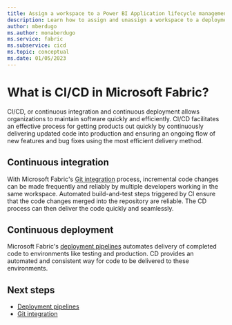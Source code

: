 ```yaml
---
title: Assign a workspace to a Power BI Application lifecycle management (ALM) deployment pipeline 
description: Learn how to assign and unassign a workspace to a deployment pipeline, the Power BI Application lifecycle management (ALM) tool.
author: mberdugo
ms.author: monaberdugo
ms.service: fabric
ms.subservice: cicd
ms.topic: conceptual
ms.date: 01/05/2023
---
```


# What is CI/CD in Microsoft Fabric?

CI/CD, or continuous integration and continuous deployment allows organizations to maintain software quickly and efficiently. CI/CD facilitates an effective process for getting products out quickly by continuously delivering updated code into production and ensuring an ongoing flow of new features and bug fixes using the most efficient delivery method.

## Continuous integration

With Microsoft Fabric's [Git integration](./git-integration/git-integration-overview.md) process, incremental code changes can be made frequently and reliably by multiple developers working in the same workspace. Automated build-and-test steps triggered by CI ensure that the code changes merged into the repository are reliable. The CD process can then deliver the code quickly and seamlessly.

## Continuous deployment

Microsoft Fabric's [deployment pipelines](./deployment-pipelines/deployment-pipelines-overview.md) automates delivery of completed code to environments like testing and production. CD provides an automated and consistent way for code to be delivered to these environments.

## Next steps

* [Deployment pipelines](./deployment-pipelines/deployment-pipelines-overview.md)
* [Git integration](./git-integration/git-integration-overview.md)
